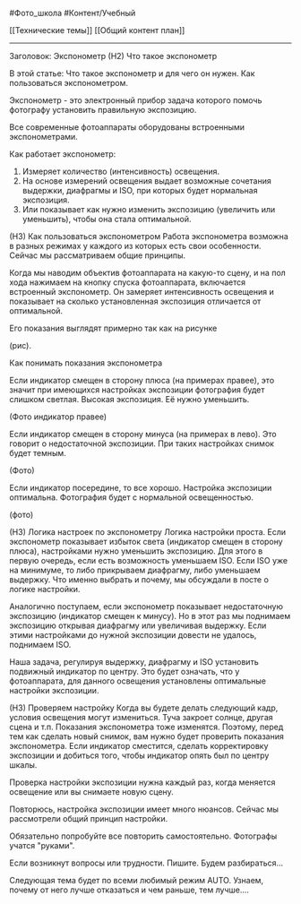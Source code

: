#Фото_школа #Контент/Учебный 

[[Технические темы]]
[[Общий контент план]]
__________
Заголовок: Экспонометр
(Н2) Что такое экспонометр

В этой статье:
Что такое экспонометр и для чего он нужен.
Как пользоваться экспонометром.

Экспонометр - это электронный прибор задача которого помочь фотографу установить правильную экспозицию.

Все современные фотоаппараты оборудованы встроенными экспонометрами.

Как работает экспонометр:
1. Измеряет количество (интенсивность) освещения.
2. На основе измерений освещения выдает возможные сочетания выдержки, диафрагмы и ISO, при которых будет нормальная экспозиция.
3. Или показывает как нужно изменить экспозицию (увеличить или уменьшить), чтобы она стала оптимальной. 



(Н3) Как пользоваться экспонометром
Работа экспонометра возможна в разных режимах у каждого из которых есть свои особенности. Сейчас мы рассматриваем общие принципы.

Когда мы наводим объектив фотоаппарата на какую-то сцену, и на пол хода нажимаем на кнопку спуска фотоаппарата, включается встроенный экспонометр. Он замеряет интенсивность освещения и показывает на сколько установленная экспозиция отличается от оптимальной. 

Его показания выглядят примерно так как на рисунке

(рис).

Как понимать показания экспонометра

Если индикатор смещен в сторону плюса (на примерах правее), это значит при имеющихся настройках экспозиции фотография будет слишком светлая. Высокая экспозиция. Её нужно уменьшить.

(Фото индикатор правее)

Если индикатор смещен в сторону минуса (на примерах в лево). Это говорит о недостаточной экспозиции. При таких настройках снимок будет темным.

(Фото)

Если индикатор посередине, то все хорошо. Настройка экспозиции оптимальна. Фотография будет с нормальной освещенностью.

(фото)

(Н3) Логика настроек по экспонометру
Логика настройки проста. Если экспонометр показывает избыток света (индикатор смещен в сторону плюса), настройками нужно уменьшить экспозицию. Для этого в первую очередь, если есть возможность уменьшаем ISO. Если ISO уже на минимуме, то либо прикрываем диафрагму, либо уменьшаем выдержку. Что именно выбрать и почему, мы обсуждали в посте о логике настройки.

Аналогично поступаем, если экспонометр показывает недостаточную экспозицию (индикатор смещен к минусу). Но в этот раз мы поднимаем экспозицию открывая диафрагму или увеличивая выдержку. Если этими настройками до нужной экспозиции довести не удалось, поднимаем ISO.

Наша задача, регулируя выдержку, диафрагму и ISO установить подвижный индикатор по центру. 
Это будет означать, что у фотоаппарата, для данного освещения установлены оптимальные настройки экспозиции.

(Н3) Проверяем настройку
Когда вы будете делать следующий кадр, условия освещения могут измениться. Туча закроет солнце, другая сцена и т.п. Показания экспонометра тоже изменятся. Поэтому, перед тем как сделать новый снимок, вам нужно будет проверить показания экспонометра. Если индикатор сместится, сделать корректировку экспозиции и добиться того, чтобы индикатор опять был по центру шкалы. 

Проверка настройки экспозиции нужна каждый раз, когда меняется освещение или вы снимаете новую сцену.

Повторюсь, настройка экспозиции имеет много нюансов. Сейчас мы рассмотрели общий принцип настройки.

Обязательно попробуйте все повторить самостоятельно. 
Фотографы учатся "руками".

Если возникнут вопросы или трудности. Пишите. Будем разбираться...

Следующая тема будет по всеми любимый режим AUTO.
Узнаем, почему от него лучше отказаться и чем раньше, тем лучше....








